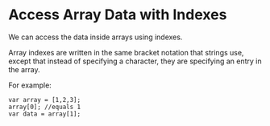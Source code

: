 # Access Array Data with Indexes
We can access the data inside arrays using indexes.

Array indexes are written in the same bracket notation that strings use, except that instead of specifying a character, they are specifying an entry in the array.

For example:

```
var array = [1,2,3];
array[0]; //equals 1
var data = array[1];
```
